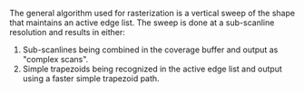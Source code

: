 The general algorithm used for rasterization is a vertical sweep of
the shape that maintains an active edge list.  The sweep is done
at a sub-scanline resolution and results in either:
   1. Sub-scanlines being combined in the coverage buffer and output
      as "complex scans".
   2. Simple trapezoids being recognized in the active edge list
      and output using a faster simple trapezoid path.
